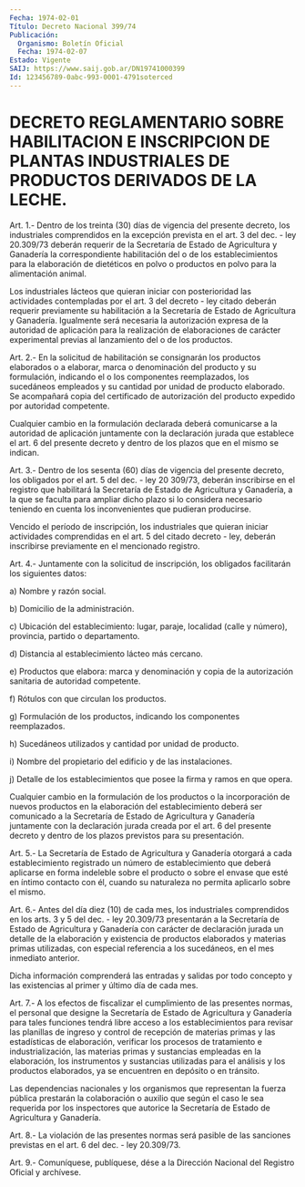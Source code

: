 ```yaml
---
Fecha: 1974-02-01
Título: Decreto Nacional 399/74
Publicación:
  Organismo: Boletín Oficial
  Fecha: 1974-02-07
Estado: Vigente
SAIJ: https://www.saij.gob.ar/DN19741000399
Id: 123456789-0abc-993-0001-4791soterced
---
```

# DECRETO REGLAMENTARIO SOBRE HABILITACION E INSCRIPCION DE PLANTAS INDUSTRIALES DE PRODUCTOS DERIVADOS DE LA LECHE.

<a id="1"></a>
Art.  1.-  Dentro  de  los  treinta  (30) días de vigencia del presente  decreto, los industriales comprendidos  en  la  excepción prevista en  el art. 3 del dec. - ley 20.309/73 deberán requerir de la Secretaría de Estado de Agricultura y Ganadería la correspondiente  habilitación del o de los establecimientos para la elaboración de dietéticos  en  polvo  o  productos en polvo para la alimentación animal.

Los industriales lácteos que quieran iniciar  con posterioridad las actividades  contempladas por el art. 3 del decreto  -  ley  citado deberán requerir  previamente  su  habilitación  a la Secretaría de Estado  de  Agricultura y Ganadería. Igualmente será  necesaria  la autorización   expresa  de  la  autoridad  de  aplicación  para  la realización de  elaboraciones  de  carácter experimental previas al lanzamiento del o de los productos.

<a id="2"></a>
Art.  2.-  En  la solicitud de habilitación se consignarán los productos  elaborados  o  a  elaborar,  marca  o  denominación  del producto  y  su    formulación,  indicando  el  o  los  componentes reemplazados, los sucedáneos  empleados y su cantidad por unidad de producto  elaborado.  Se  acompañará    copia  del  certificado  de autorización del producto expedido por autoridad  competente.

Cualquier  cambio en la formulación declarada deberá comunicarse  a la autoridad  de  aplicación  juntamente  con la declaración jurada que  establece  el  art. 6 del presente decreto  y  dentro  de  los plazos que en el mismo se indican.

<a id="3"></a>
Art.  3.-  Dentro  de  los  sesenta  (60) días de vigencia del presente decreto, los obligados por el art.  5  del  dec.  - ley 20 309/73,  deberán  inscribirse  en  el  registro  que  habilitará la Secretaría  de  Estado  de  Agricultura  y  Ganadería, a la que  se faculta  para  ampliar  dicho  plazo  si  lo  considera   necesario teniendo  en  cuenta  los  inconvenientes  que pudieran producirse.

Vencido  el  período de inscripción, los industriales  que  quieran iniciar actividades  comprendidas en el art. 5 del citado decreto - ley, deberán inscribirse  previamente  en  el  mencionado registro.

<a id="4"></a>
Art.  4.-  Juntamente  con  la  solicitud  de inscripción, los obligados facilitarán los siguientes datos:

a) Nombre y razón social.

b) Domicilio de la administración.

c) Ubicación del establecimiento: lugar, paraje,  localidad  (calle y número), provincia, partido o departamento.

d)    Distancia    al  establecimiento  lácteo  más  cercano.

e) Productos que elabora:  marca  y  denominación  y  copia  de  la autorización sanitaria de autoridad competente.

f) Rótulos con que circulan los productos.

g)    Formulación  de  los  productos,  indicando  los  componentes reemplazados.

h) Sucedáneos  utilizados  y  cantidad por unidad de producto.

i)  Nombre del propietario del edificio  y  de  las  instalaciones.

j) Detalle  de  los  establecimientos que posee la firma y ramos en que opera.

Cualquier  cambio  en  la    formulación  de  los  productos  o  la incorporación de nuevos productos en la elaboración del establecimiento deberá ser comunicado  a la Secretaría de Estado de Agricultura  y  Ganadería  juntamente  con  la  declaración  jurada creada por el art. 6 del presente decreto y dentro  de  los  plazos previstos para su presentación.

<a id="5"></a>
Art.  5.-  La  Secretaría de Estado de Agricultura y Ganadería otorgará a cada establecimiento registrado un número de establecimiento que deberá  aplicarse  en  forma indeleble sobre el producto  o  sobre el envase que esté en íntimo  contacto  con  él, cuando  su  naturaleza    no  permita  aplicarlo  sobre  el  mismo.

<a id="6"></a>
Art. 6.- Antes del día diez (10) de cada mes, los industriales comprendidos  en  los  arts.  3  y  5  del  dec.  -  ley  20.309/73 presentarán  a  la  Secretaría de Estado de Agricultura y Ganadería con carácter de declaración  jurada  un detalle de la elaboración y existencia  de productos elaborados y materias  primas  utilizadas, con especial  referencia  a  los  sucedáneos,  en  el mes inmediato anterior.

Dicha  información  comprenderá  las  entradas y salidas  por  todo concepto y las existencias al primer y  último  día  de  cada  mes.

<a id="7"></a>
Art.  7.-  A  los efectos de fiscalizar el cumplimiento de las presentes normas, el  personal  que designe la Secretaría de Estado de  Agricultura  y  Ganadería  para tales  funciones  tendrá  libre acceso  a  los  establecimientos  para  revisar  las  planillas  de ingreso y control de recepción de materias primas y las estadísticas de elaboración, verificar  los procesos de tratamiento e industrialización, las materias primas  y sustancias empleadas en la elaboración, los instrumentos y sustancias  utilizadas  para  el análisis  y  los productos elaborados, ya se encuentren en depósito o en tránsito.

Las dependencias  nacionales  y  los  organismos que representan la fuerza pública prestarán la colaboración  o  auxilio  que  según el caso   le  sea  requerida  por  los  inspectores  que  autorice  la Secretaría de Estado de Agricultura y Ganadería.

<a id="8"></a>
Art.  8.- La violación de las presentes normas será pasible de las sanciones  previstas  en  el  art.  6 del dec. - ley 20.309/73.

<a id="9"></a>
Art. 9.- Comuníquese, publíquese, dése a la Dirección Nacional del Registro Oficial y archívese.